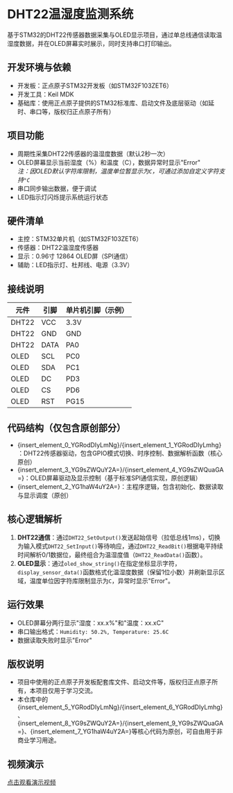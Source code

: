 # DHT22温湿度监测系统

基于STM32的DHT22传感器数据采集与OLED显示项目，通过单总线通信读取温湿度数据，并在OLED屏幕实时展示，同时支持串口打印输出。

## 开发环境与依赖
- 开发板：正点原子STM32开发板（如STM32F103ZET6）
- 开发工具：Keil MDK
- 基础库：使用正点原子提供的STM32标准库、启动文件及底层驱动（如延时、串口等，版权归正点原子所有）

## 项目功能
- 周期性采集DHT22传感器的温湿度数据（默认2秒一次）
- OLED屏幕显示当前湿度（%）和温度（C），数据异常时显示"Error"  
  *注：因OLED默认字符库限制，温度单位暂显示为`C`，可通过添加自定义字符支持`°C`*
- 串口同步输出数据，便于调试
- LED指示灯闪烁提示系统运行状态

## 硬件清单
- 主控：STM32单片机（如STM32F103ZET6）
- 传感器：DHT22温湿度传感器
- 显示：0.96寸 12864 OLED屏（SPI通信）
- 辅助：LED指示灯、杜邦线、电源（3.3V）

## 接线说明
| 元件        | 引脚       | 单片机引脚（示例） |
|------------|------------|------------------|
| DHT22      | VCC        | 3.3V             |
| DHT22      | GND        | GND              |
| DHT22      | DATA       | PA0              |
| OLED       | SCL        | PC0              |
| OLED       | SDA        | PC1              |
| OLED       | DC         | PD3              |
| OLED       | CS         | PD6              |
| OLED       | RST        | PG15             |

## 代码结构（仅包含原创部分）
- {insert\_element\_0\_YGRodDIyLmNg}/{insert\_element\_1\_YGRodDIyLmhg}：DHT22传感器驱动，包含GPIO模式切换、时序控制、数据解析函数（核心原创）
- {insert\_element\_3\_YG9sZWQuY2A=}/{insert\_element\_4\_YG9sZWQuaGA=}：OLED屏幕驱动及显示控制（基于标准SPI通信实现，原创逻辑）
- {insert\_element\_2\_YG1haW4uY2A=}：主程序逻辑，包含初始化、数据读取与显示调度（原创）

## 核心逻辑解析
1. **DHT22通信**：通过`DHT22_SetOutput()`发送起始信号（拉低总线1ms），切换为输入模式`DHT22_SetInput()`等待响应，通过`DHT22_ReadBit()`根据电平持续时间解析0/1数据位，最终组合为温湿度值（`DHT22_ReadData()`函数）。
2. **OLED显示**：通过`oled_show_string()`在指定坐标显示字符，`display_sensor_data()`函数格式化温湿度数据（保留1位小数）并刷新显示区域，温度单位因字符库限制显示为`C`，异常时显示"Error"。

## 运行效果
- OLED屏幕分两行显示"湿度：xx.x%"和"温度：xx.xC"
- 串口输出格式：`Humidity: 50.2%, Temperature: 25.6C`
- 数据读取失败时显示"Error"

## 版权说明
- 项目中使用的正点原子开发板配套库文件、启动文件等，版权归正点原子所有，本项目仅用于学习交流。
- 本仓库中的{insert\_element\_5\_YGRodDIyLmNg}/{insert\_element\_6\_YGRodDIyLmhg}、{insert\_element\_8\_YG9sZWQuY2A=}/{insert\_element\_9\_YG9sZWQuaGA=}、{insert\_element\_7\_YG1haW4uY2A=}等核心代码为原创，可自由用于非商业学习用途。

## 视频演示
[点击观看演示视频](你的视频链接)
